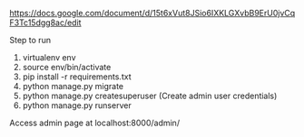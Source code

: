 https://docs.google.com/document/d/15t6xVut8JSio6IXKLGXvbB9ErU0jvCqF3Tc15dgg8ac/edit

Step to run

1. virtualenv env
2. source env/bin/activate
3. pip install -r requirements.txt
4. python manage.py migrate
5. python manage.py createsuperuser (Create admin user credentials)
6. python manage.py runserver

Access admin page at localhost:8000/admin/